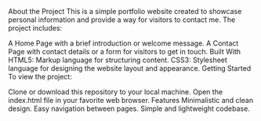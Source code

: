 About the Project
This is a simple portfolio website created to showcase personal information and provide a way for visitors to contact me. The project includes:

A Home Page with a brief introduction or welcome message.
A Contact Page with contact details or a form for visitors to get in touch.
Built With
HTML5: Markup language for structuring content.
CSS3: Stylesheet language for designing the website layout and appearance.
Getting Started
To view the project:

Clone or download this repository to your local machine.
Open the index.html file in your favorite web browser.
Features
Minimalistic and clean design.
Easy navigation between pages.
Simple and lightweight codebase.
